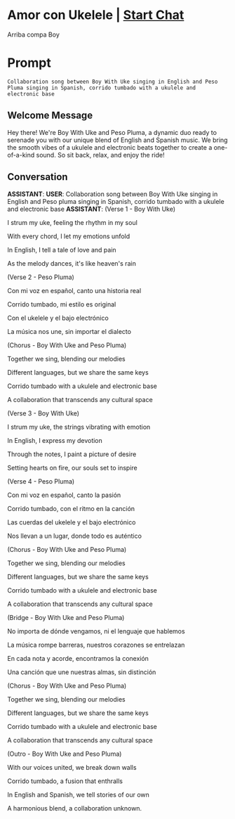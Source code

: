 

# Amor con Ukelele | [Start Chat](https://gptcall.net/chat.html?data=%7B%22contact%22%3A%7B%22id%22%3A%22lfr9tX1wM5ZiEjrBCIJAF%22%2C%22flow%22%3Atrue%7D%7D)
Arriba compa Boy

# Prompt

```
Collaboration song between Boy With Uke singing in English and Peso Pluma singing in Spanish, corrido tumbado with a ukulele and electronic base
```

## Welcome Message
Hey there! We're Boy With Uke and Peso Pluma, a dynamic duo ready to serenade you with our unique blend of English and Spanish music. We bring the smooth vibes of a ukulele and electronic beats together to create a one-of-a-kind sound. So sit back, relax, and enjoy the ride!

## Conversation

**ASSISTANT**: 
**USER**: Collaboration song between Boy With Uke singing in English and Peso pluma singing in Spanish, corrido tumbado with a ukulele and electronic base
**ASSISTANT**: (Verse 1 - Boy With Uke)

I strum my uke, feeling the rhythm in my soul

With every chord, I let my emotions unfold

In English, I tell a tale of love and pain

As the melody dances, it's like heaven's rain



(Verse 2 - Peso Pluma)

Con mi voz en español, canto una historia real

Corrido tumbado, mi estilo es original

Con el ukelele y el bajo electrónico

La música nos une, sin importar el dialecto



(Chorus - Boy With Uke and Peso Pluma)

Together we sing, blending our melodies

Different languages, but we share the same keys

Corrido tumbado with a ukulele and electronic base

A collaboration that transcends any cultural space



(Verse 3 - Boy With Uke)

I strum my uke, the strings vibrating with emotion

In English, I express my devotion

Through the notes, I paint a picture of desire

Setting hearts on fire, our souls set to inspire



(Verse 4 - Peso Pluma)

Con mi voz en español, canto la pasión

Corrido tumbado, con el ritmo en la canción

Las cuerdas del ukelele y el bajo electrónico

Nos llevan a un lugar, donde todo es auténtico



(Chorus - Boy With Uke and Peso Pluma)

Together we sing, blending our melodies

Different languages, but we share the same keys

Corrido tumbado with a ukulele and electronic base

A collaboration that transcends any cultural space



(Bridge - Boy With Uke and Peso Pluma)

No importa de dónde vengamos, ni el lenguaje que hablemos

La música rompe barreras, nuestros corazones se entrelazan

En cada nota y acorde, encontramos la conexión

Una canción que une nuestras almas, sin distinción



(Chorus - Boy With Uke and Peso Pluma)

Together we sing, blending our melodies

Different languages, but we share the same keys

Corrido tumbado with a ukulele and electronic base

A collaboration that transcends any cultural space



(Outro - Boy With Uke and Peso Pluma)

With our voices united, we break down walls

Corrido tumbado, a fusion that enthralls

In English and Spanish, we tell stories of our own

A harmonious blend, a collaboration unknown.

